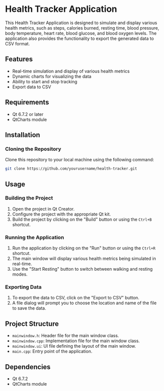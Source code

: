 
# Health Tracker Application

This Health Tracker Application is designed to simulate and display various health metrics, such as steps, calories burned, resting time, blood pressure, body temperature, heart rate, blood glucose, and blood oxygen levels. The application also provides the functionality to export the generated data to CSV format.

## Features

- Real-time simulation and display of various health metrics
- Dynamic charts for visualizing the data
- Ability to start and stop tracking
- Export data to CSV

## Requirements

- Qt 6.7.2 or later
- QtCharts module

## Installation

### Cloning the Repository

Clone this repository to your local machine using the following command:

```sh
git clone https://github.com/yourusername/health-tracker.git
```

## Usage

### Building the Project

1. Open the project in Qt Creator.
2. Configure the project with the appropriate Qt kit.
3. Build the project by clicking on the "Build" button or using the `Ctrl+B` shortcut.

### Running the Application

1. Run the application by clicking on the "Run" button or using the `Ctrl+R` shortcut.
2. The main window will display various health metrics being simulated in real-time.
3. Use the "Start Resting" button to switch between walking and resting modes.

### Exporting Data

1. To export the data to CSV, click on the "Export to CSV" button.
2. A file dialog will prompt you to choose the location and name of the file to save the data.

## Project Structure

- `mainwindow.h`: Header file for the main window class.
- `mainwindow.cpp`: Implementation file for the main window class.
- `mainwindow.ui`: UI file defining the layout of the main window.
- `main.cpp`: Entry point of the application.

## Dependencies

- Qt 6.7.2
- QtCharts module
